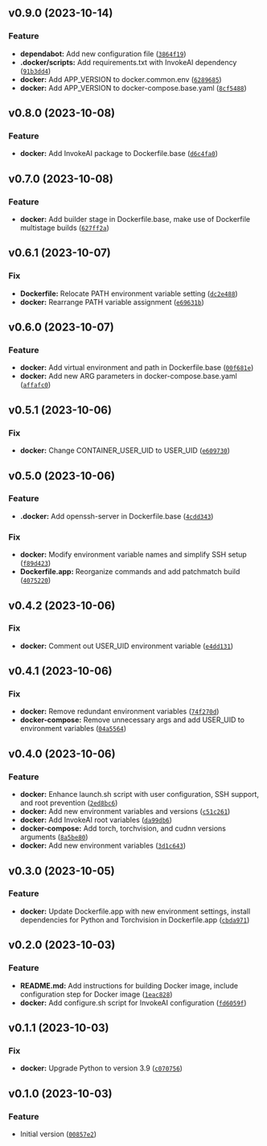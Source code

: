 <!--next-version-placeholder-->

## v0.9.0 (2023-10-14)

### Feature

* **dependabot:** Add new configuration file ([`3864f19`](https://github.com/entelecheia/invokeai-container/commit/3864f19e6084c714979861e4ff13f29d5def8ca6))
* **.docker/scripts:** Add requirements.txt with InvokeAI dependency ([`91b3dd4`](https://github.com/entelecheia/invokeai-container/commit/91b3dd4e413bf53b6956a43c9ee393ddda1cf913))
* **docker:** Add APP_VERSION to docker.common.env ([`6289685`](https://github.com/entelecheia/invokeai-container/commit/62896859fb1daf5317a7ff52f6743892eb434441))
* **docker:** Add APP_VERSION to docker-compose.base.yaml ([`8cf5488`](https://github.com/entelecheia/invokeai-container/commit/8cf5488152a86e56cdee6d91f9354dfa13fd31dd))

## v0.8.0 (2023-10-08)

### Feature

* **docker:** Add InvokeAI package to Dockerfile.base ([`d6c4fa0`](https://github.com/entelecheia/invokeai-container/commit/d6c4fa0c5247397769777e82a222357f04796a7a))

## v0.7.0 (2023-10-08)

### Feature

* **docker:** Add builder stage in Dockerfile.base, make use of Dockerfile multistage builds ([`627ff2a`](https://github.com/entelecheia/invokeai-container/commit/627ff2a99445a32e77969ca748835f6918dfbea6))

## v0.6.1 (2023-10-07)

### Fix

* **Dockerfile:** Relocate PATH environment variable setting ([`dc2e488`](https://github.com/entelecheia/invokeai-container/commit/dc2e488e2d8744d0d1bb509382f541fe31b4ea51))
* **docker:** Rearrange PATH variable assignment ([`e69631b`](https://github.com/entelecheia/invokeai-container/commit/e69631bbd10592cfebea60f7ee2d85b07f424a61))

## v0.6.0 (2023-10-07)

### Feature

* **docker:** Add virtual environment and path in Dockerfile.base ([`00f681e`](https://github.com/entelecheia/invokeai-container/commit/00f681e30ff6236f6c433e1d1169c5e32571a711))
* **docker:** Add new ARG parameters in docker-compose.base.yaml ([`affafc0`](https://github.com/entelecheia/invokeai-container/commit/affafc006b5e94503afc47eb459449982a5b3ed3))

## v0.5.1 (2023-10-06)

### Fix

* **docker:** Change CONTAINER_USER_UID to USER_UID ([`e609730`](https://github.com/entelecheia/invokeai-container/commit/e6097301e38fae0c9e53940c36f0f91b2560e3b1))

## v0.5.0 (2023-10-06)

### Feature

* **.docker:** Add openssh-server in Dockerfile.base ([`4cdd343`](https://github.com/entelecheia/invokeai-container/commit/4cdd343c1cd75260ebcfd50345c18dd94b6f95f9))

### Fix

* **docker:** Modify environment variable names and simplify SSH setup ([`f89d423`](https://github.com/entelecheia/invokeai-container/commit/f89d423e90b93e75db4953fe39ca7d8ebaa446e0))
* **Dockerfile.app:** Reorganize commands and add patchmatch build ([`4075220`](https://github.com/entelecheia/invokeai-container/commit/4075220a7f10105440053694b4c2d17e185d24d1))

## v0.4.2 (2023-10-06)

### Fix

* **docker:** Comment out USER_UID environment variable ([`e4dd131`](https://github.com/entelecheia/invokeai-container/commit/e4dd131da7984ed79bdb70b54a03b52576c53770))

## v0.4.1 (2023-10-06)

### Fix

* **docker:** Remove redundant environment variables ([`74f270d`](https://github.com/entelecheia/invokeai-container/commit/74f270dd68bf1146b801951ad6dd892b584aa4b3))
* **docker-compose:** Remove unnecessary args and add USER_UID to environment variables ([`04a5564`](https://github.com/entelecheia/invokeai-container/commit/04a5564acb085d14dd2185c058bf6a3d37bfbffc))

## v0.4.0 (2023-10-06)

### Feature

* **docker:** Enhance launch.sh script with user configuration, SSH support, and root prevention ([`2ed8bc6`](https://github.com/entelecheia/invokeai-container/commit/2ed8bc6c26a54c367ca7da409bfb0467b6dd9da2))
* **docker:** Add new environment variables and versions ([`c51c261`](https://github.com/entelecheia/invokeai-container/commit/c51c261899162bd59768f7d5bfde7e517cbbd89f))
* **docker:** Add InvokeAI root variables ([`da99db6`](https://github.com/entelecheia/invokeai-container/commit/da99db67253103378190788f1901190d185925c9))
* **docker-compose:** Add torch, torchvision, and cudnn versions arguments ([`8a5be80`](https://github.com/entelecheia/invokeai-container/commit/8a5be80cd747491545ddaaa5c68560de06d18195))
* **docker:** Add new environment variables ([`3d1c643`](https://github.com/entelecheia/invokeai-container/commit/3d1c6435c31ae17f3b53488cde9490ce8307ecf8))

## v0.3.0 (2023-10-05)

### Feature

* **docker:** Update Dockerfile.app with new environment settings, install dependencies for Python and Torchvision in Dockerfile.app ([`cbda971`](https://github.com/entelecheia/invokeai-container/commit/cbda971ba090cb8e85809f1ecff16b23306feec5))

## v0.2.0 (2023-10-03)

### Feature

* **README.md:** Add instructions for building Docker image, include configuration step for Docker image ([`1eac828`](https://github.com/entelecheia/invokeai-container/commit/1eac8284fcf86c3563f33fb95d6e4251142e751c))
* **docker:** Add configure.sh script for InvokeAI configuration ([`fd6059f`](https://github.com/entelecheia/invokeai-container/commit/fd6059fc424e818f4981988fc4ea60781b349676))

## v0.1.1 (2023-10-03)

### Fix

* **docker:** Upgrade Python to version 3.9 ([`c070756`](https://github.com/entelecheia/invokeai-container/commit/c0707568e570f960a7f65830d7255f9dff0f9237))

## v0.1.0 (2023-10-03)

### Feature

* Initial version ([`00857e2`](https://github.com/entelecheia/invokeai-container/commit/00857e29899a1fdbee40759727a6a079e7946590))
